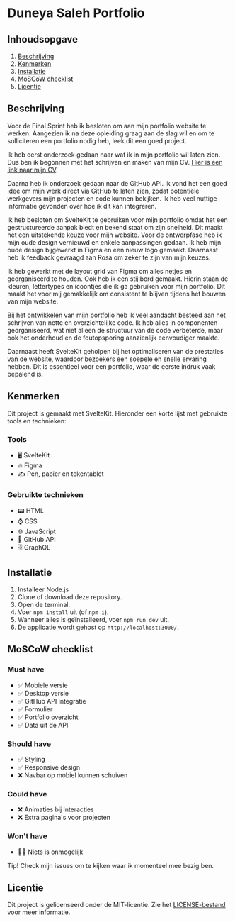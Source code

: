 # Duneya Saleh Portfolio

## Inhoudsopgave
1. [Beschrijving](#beschrijving)
2. [Kenmerken](#kenmerken)
3. [Installatie](#installatie)
4. [MoSCoW checklist](#moscow-checklist)
5. [Licentie](#licentie)

## Beschrijving
Voor de Final Sprint heb ik besloten om aan mijn portfolio website te werken. Aangezien ik na deze opleiding graag aan de slag wil en om te solliciteren een portfolio nodig heb, leek dit een goed project.

Ik heb eerst onderzoek gedaan naar wat ik in mijn portfolio wil laten zien. Dus ben ik begonnen met het schrijven en maken van mijn CV. [Hier is een link naar mijn CV](#).

Daarna heb ik onderzoek gedaan naar de GitHub API. Ik vond het een goed idee om mijn werk direct via GitHub te laten zien, zodat potentiële werkgevers mijn projecten en code kunnen bekijken. Ik heb veel nuttige informatie gevonden over hoe ik dit kan integreren.

Ik heb besloten om SvelteKit te gebruiken voor mijn portfolio omdat het een gestructureerde aanpak biedt en bekend staat om zijn snelheid. Dit maakt het een uitstekende keuze voor mijn website. Voor de ontwerpfase heb ik mijn oude design vernieuwd en enkele aanpassingen gedaan. Ik heb mijn oude design bijgewerkt in Figma en een nieuw logo gemaakt. Daarnaast heb ik feedback gevraagd aan Rosa om zeker te zijn van mijn keuzes.

Ik heb gewerkt met de layout grid van Figma om alles netjes en georganiseerd te houden. Ook heb ik een stijlbord gemaakt. Hierin staan de kleuren, lettertypes en icoontjes die ik ga gebruiken voor mijn portfolio. Dit maakt het voor mij gemakkelijk om consistent te blijven tijdens het bouwen van mijn website.

Bij het ontwikkelen van mijn portfolio heb ik veel aandacht besteed aan het schrijven van nette en overzichtelijke code. Ik heb alles in componenten georganiseerd, wat niet alleen de structuur van de code verbeterde, maar ook het onderhoud en de foutopsporing aanzienlijk eenvoudiger maakte.

Daarnaast heeft SvelteKit geholpen bij het optimaliseren van de prestaties van de website, waardoor bezoekers een soepele en snelle ervaring hebben. Dit is essentieel voor een portfolio, waar de eerste indruk vaak bepalend is.

## Kenmerken
Dit project is gemaakt met SvelteKit. Hieronder een korte lijst met gebruikte tools en technieken:

### Tools
- 🖥️ SvelteKit
- 🔥 Figma
- ✍ Pen, papier en tekentablet

### Gebruikte technieken
- 📟 HTML
- ⌚ CSS
- 🌐 JavaScript
- 💾 GitHub API
- 🗄️ GraphQL

## Installatie
1. Installeer Node.js
2. Clone of download deze repository.
3. Open de terminal.
4. Voer `npm install` uit (of `npm i`).
5. Wanneer alles is geïnstalleerd, voer `npm run dev` uit.
6. De applicatie wordt gehost op `http://localhost:3000/`.

## MoSCoW checklist
### Must have
- ✅ Mobiele versie
- ✅ Desktop versie
- ✅ GitHub API integratie
- ✅ Formulier
- ✅ Portfolio overzicht
- ✅ Data uit de API

### Should have
- ✅ Styling
- ✅ Responsive design
- ❌ Navbar op mobiel kunnen schuiven

### Could have
- ❌ Animaties bij interacties
- ❌ Extra pagina's voor projecten

### Won't have
- 🦸‍♀️ Niets is onmogelijk

Tip! Check mijn issues om te kijken waar ik momenteel mee bezig ben.

## Licentie
Dit project is gelicenseerd onder de MIT-licentie. Zie het [LICENSE-bestand](LICENSE) voor meer informatie.
